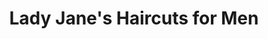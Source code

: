 ---
title: "Lady Jane's Haircuts for Men"
url: /durham/lady-janes-haircuts-for-men/
shop: hairdresser
---
